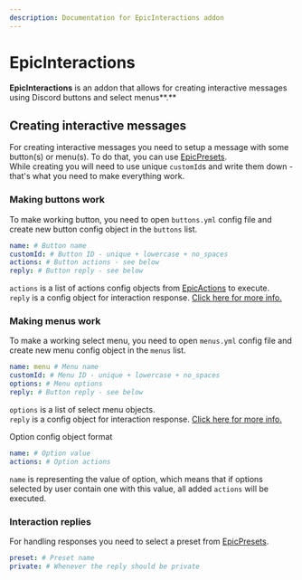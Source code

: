 ```yaml
---
description: Documentation for EpicInteractions addon
---
```


# EpicInteractions

**EpicInteractions** is an addon that allows for creating interactive messages using Discord buttons and select menus**.**

## Creating interactive messages

For creating interactive messages you need to setup a message with some button(s) or menu(s). To do that, you can use [EpicPresets](epicpresets.md#message-components).\
While creating you will need to use unique `customId`s and write them down - that's what you need to make everything work.

### Making buttons work

To make working button, you need to open `buttons.yml` config file and create new button config object in the `buttons` list.

```yaml
name: # Button name
customId: # Button ID - unique + lowercase + no_spaces
actions: # Button actions - see below
reply: # Button reply - see below
```

`actions` is a list of actions config objects from [EpicActions](epicactions.md#available-actions) to execute.\
`reply` is a config object for interaction response. [Click here for more info.](epicinteractions.md#interaction-replies)

### Making menus work

To make a working select menu, you need to open `menus.yml` config file and create new menu config object in the `menus` list.

```yaml
name: menu # Menu name
customId: # Menu ID - unique + lowercase + no_spaces
options: # Menu options
reply: # Button reply - see below
```

`options` is a list of select menu objects.\
`reply` is a config object for interaction response. [Click here for more info.](epicinteractions.md#interaction-replies)

Option config object format

```yaml
name: # Option value
actions: # Option actions
```

`name` is representing the value of option, which means that if options selected by user contain one with this value, all added `actions` will be executed.

### Interaction replies

For handling responses you need to select a preset from [EpicPresets](epicpresets.md).

```yaml
preset: # Preset name
private: # Whenever the reply should be private
```
